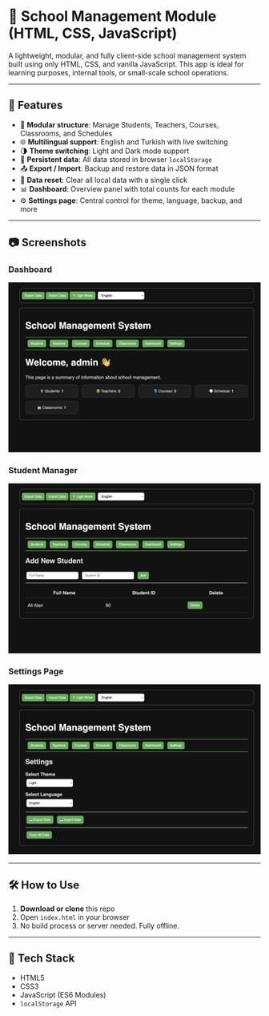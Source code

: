 # 🏫 School Management Module (HTML, CSS, JavaScript)

A lightweight, modular, and fully client-side school management system built using only HTML, CSS, and vanilla JavaScript. This app is ideal for learning purposes, internal tools, or small-scale school operations.

---

## 🚀 Features

- 📘 **Modular structure**: Manage Students, Teachers, Courses, Classrooms, and Schedules
- 🌐 **Multilingual support**: English and Turkish with live switching
- 🌗 **Theme switching**: Light and Dark mode support
- 💾 **Persistent data**: All data stored in browser `localStorage`
- 📤 **Export / Import**: Backup and restore data in JSON format
- 🧹 **Data reset**: Clear all local data with a single click
- 📊 **Dashboard**: Overview panel with total counts for each module
- ⚙️ **Settings page**: Central control for theme, language, backup, and more

---

## 📷 Screenshots

### Dashboard
![Dashboard Screenshot](screenshots/dashboard.png)

### Student Manager
![Student Manager Screenshot](screenshots/student-manager.png)

### Settings Page
![Settings Screenshot](screenshots/settings.png)

---

## 🛠 How to Use

1. **Download or clone** this repo  
2. Open `index.html` in your browser  
3. No build process or server needed. Fully offline.

---

## 🧰 Tech Stack

- HTML5  
- CSS3  
- JavaScript (ES6 Modules)  
- `localStorage` API

